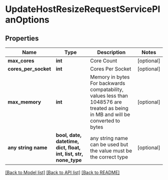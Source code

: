 # UpdateHostResizeRequestServicePlanOptions


## Properties
Name | Type | Description | Notes
------------ | ------------- | ------------- | -------------
**max_cores** | **int** | Core Count | [optional] 
**cores_per_socket** | **int** | Cores Per Socket | [optional] 
**max_memory** | **int** | Memory in bytes For backwards compatability, values less than 1048576 are treated as being in MB and will be converted to bytes | [optional] 
**any string name** | **bool, date, datetime, dict, float, int, list, str, none_type** | any string name can be used but the value must be the correct type | [optional]

[[Back to Model list]](../README.md#documentation-for-models) [[Back to API list]](../README.md#documentation-for-api-endpoints) [[Back to README]](../README.md)


